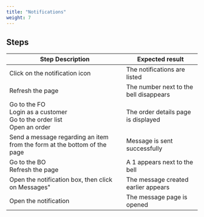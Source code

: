 ```yaml
---
title: "Notifications"
weight: 7
---
```

## Steps
| Step Description | Expected result |
| ----- | ----- |
| Click on the notification icon | The notifications are listed |
| Refresh the page | The number next to the bell disappears |
| Go to the FO<br>Login as a customer<br>Go to the order list<br>Open an order | The order details page is displayed |
| Send a message regarding an item from the form at the bottom of the page | Message is sent successfully |
| Go to the BO<br>Refresh the page | A 1 appears next to the bell |
| Open the notification box, then click on Messages" | The message created earlier appears |
| Open the notification | The message page is opened |
